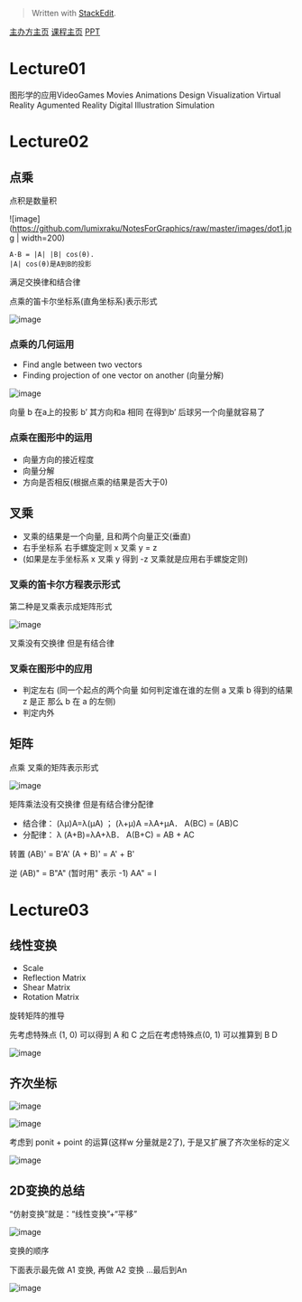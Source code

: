 

> Written with [StackEdit](https://stackedit.io/).

[主办方主页](http://games-cn.org/)
[课程主页](https://sites.cs.ucsb.edu/~lingqi/teaching/games101.html)
[PPT](http://games-cn.org/graphics-intro-ppt-video/)
# Lecture01
图形学的应用VideoGames  Movies  Animations  Design  Visualization
Virtual Reality      Agumented Reality   Digital Illustration   Simulation



# Lecture02

## 点乘
点积是数量积

![image](https://github.com/lumixraku/NotesForGraphics/raw/master/images/dot1.jpg | width=200)
```
A·B = |A| |B| cos(θ).
|A| cos(θ)是A到B的投影

```
满足交换律和结合律

点乘的笛卡尔坐标系(直角坐标系)表示形式

![image](https://github.com/lumixraku/NotesForGraphics/raw/master/images/dot2.jpg)


### 点乘的几何运用
- Find angle between two vectors
- Finding projection of one vector on another (向量分解)

![image](https://github.com/lumixraku/NotesForGraphics/raw/master/images/dot4.jpg)

向量 b 在a上的投影 b’    其方向和a 相同
在得到b’ 后球另一个向量就容易了

### 点乘在图形中的运用
- 向量方向的接近程度
- 向量分解
- 方向是否相反(根据点乘的结果是否大于0)




## 叉乘
- 叉乘的结果是一个向量, 且和两个向量正交(垂直)
- 右手坐标系  右手螺旋定则   x 叉乘 y = z
- (如果是左手坐标系  x 叉乘 y 得到 -z   叉乘就是应用右手螺旋定则)

### 叉乘的笛卡尔方程表示形式

第二种是叉乘表示成矩阵形式

![image](https://github.com/lumixraku/NotesForGraphics/raw/master/images/cross1.jpg)

叉乘没有交换律  但是有结合律



### 叉乘在图形中的应用
- 判定左右 (同一个起点的两个向量 如何判定谁在谁的左侧  a 叉乘 b 得到的结果z 是正  那么 b 在 a 的左侧)
- 判定内外



## 矩阵
点乘 叉乘的矩阵表示形式

![image](https://github.com/lumixraku/NotesForGraphics/raw/master/images/matrix.jpg)

矩阵乘法没有交换律  但是有结合律分配律
- 结合律： (λμ)A=λ(μA) ； (λ+μ)A =λA+μA．  A(BC) = (AB)C
- 分配律： λ (A+B)=λA+λB． A(B+C) = AB + AC

转置
(AB)' = B'A'
(A + B)' = A' + B'

逆
(AB)" = B"A"   (暂时用" 表示 -1)
AA" = I


# Lecture03
## 线性变换
- Scale
- Reflection Matrix
- Shear Matrix
- Rotation Matrix

旋转矩阵的推导

先考虑特殊点 (1, 0)  可以得到 A 和 C   之后在考虑特殊点(0, 1) 可以推算到 B D

![image](https://github.com/lumixraku/NotesForGraphics/raw/master/images/rotate1.jpg)

## 齐次坐标


![image](https://github.com/lumixraku/NotesForGraphics/raw/master/images/homo.jpg)

![image](https://github.com/lumixraku/NotesForGraphics/raw/master/images/homo1.jpg)

考虑到 ponit + point 的运算(这样w 分量就是2了), 于是又扩展了齐次坐标的定义

![image](https://github.com/lumixraku/NotesForGraphics/raw/master/images/homo2.jpg)

## 2D变换的总结
“仿射变换”就是：“线性变换”+“平移”

![image](https://github.com/lumixraku/NotesForGraphics/raw/master/images/trans.jpg)

变换的顺序

下面表示最先做 A1 变换, 再做 A2 变换  ...最后到An

![image](https://github.com/lumixraku/NotesForGraphics/raw/master/images/trans2.jpg)
